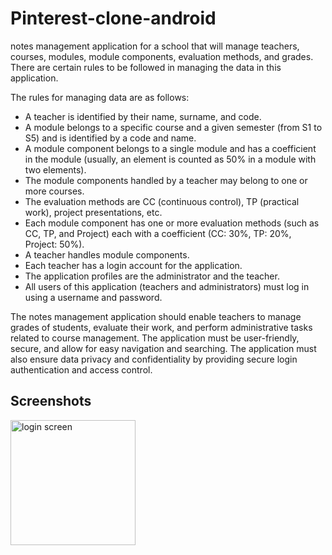 # Pinterest-clone-android
notes management application for a school that will manage teachers, courses, modules, module components, evaluation methods, and grades. There are certain rules to be followed in managing the data in this application.

The rules for managing data are as follows:

- A teacher is identified by their name, surname, and code.
- A module belongs to a specific course and a given semester (from S1 to S5) and is identified by a code and name.
- A module component belongs to a single module and has a coefficient in the module (usually, an element is counted as 50% in a module with two elements).
- The module components handled by a teacher may belong to one or more courses.
- The evaluation methods are CC (continuous control), TP (practical work), project presentations, etc.
- Each module component has one or more evaluation methods (such as CC, TP, and Project) each with a coefficient (CC: 30%, TP: 20%, Project: 50%).
- A teacher handles module components.
- Each teacher has a login account for the application.
- The application profiles are the administrator and the teacher.
- All users of this application (teachers and administrators) must log in using a username and password.

The notes management application should enable teachers to manage grades of students, evaluate their work, and perform administrative tasks related to course management. The application must be user-friendly, secure, and allow for easy navigation and searching. The application must also ensure data privacy and confidentiality by providing secure login authentication and access control.
## Screenshots

<div>
<img src="https://user-images.githubusercontent.com/123269689/228817706-7d17e49a-c28f-417a-9c49-a2fd9cfba16d.png" width="200"  alt="login screen" >

</div>

